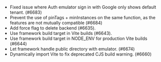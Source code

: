 - Fixed issue where Auth emulator sign in with Google only shows default tenant. (#6683)
- Prevent the use of pinTags + minInstances on the same function, as the features are not mutually compatible (#6684)
- Add force flag to delete backend (#6635).
- Use framework build target in Vite builds (#6643).
- Use framework build target in NODE_ENV for production Vite builds (#6644)
- Let framework handle public directory with emulator. (#6674)
- Dynamically import Vite to fix deprecated CJS build warning. (#6660)
